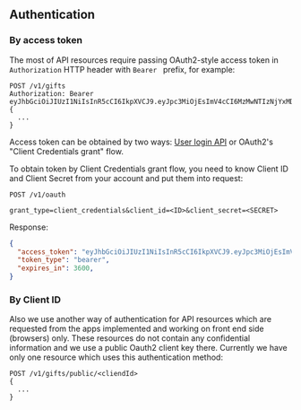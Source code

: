 ## Authentication

### By access token

The most of API resources require passing OAuth2-style access token in `Authorization` HTTP header with `Bearer ` prefix, for example:
```
POST /v1/gifts
Authorization: Bearer eyJhbGciOiJIUzI1NiIsInR5cCI6IkpXVCJ9.eyJpc3MiOjEsImV4cCI6MzMwNTIzNjYxMDQsInZlciI6MSwiaWF0IjoxNTE2MzY2MTA0fQ.M6vNPa9yG19ez3xrej4MBk9slmhjYqlBJcbC8RkcQcM
{
  ...
}
```

Access token can be obtained by two ways: [User login API](./users.md#login) or OAuth2's "Client Credentials grant" flow.

To obtain token by Client Credentials grant flow, you need to know Client ID and Client Secret from your account and put them into request:
```
POST /v1/oauth

grant_type=client_credentials&client_id=<ID>&client_secret=<SECRET>
```
Response:
```json
{
  "access_token": "eyJhbGciOiJIUzI1NiIsInR5cCI6IkpXVCJ9.eyJpc3MiOjEsImV4cCI6MzMwNTIzNjYxMDQsInZlciI6MSwiaWF0IjoxNTE2MzY2MTA0fQ.M6vNPa9yG19ez3xrej4MBk9slmhjYqlBJcbC8RkcQcM",
  "token_type": "bearer",
  "expires_in": 3600,
}
```

### By Client ID

Also we use another way of authentication for API resources which are requested from the apps implemented and working on front end side (browsers) only. These resources do not contain any  confidential information and we use a public Oauth2 client key there. Currently we have only one resource which uses this authentication method:
```
POST /v1/gifts/public/<cliendId>
{
  ...
}
```
